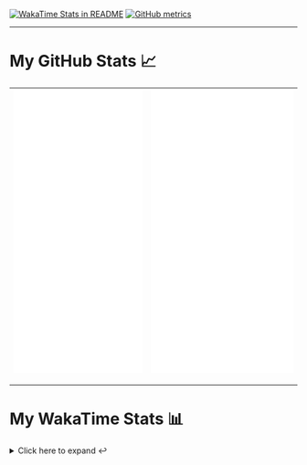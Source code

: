 [![WakaTime Stats in README](https://github.com/LOsioChico/LOsioChico/actions/workflows/waka.yml/badge.svg)](https://github.com/LOsioChico/LOsioChico/actions/workflows/waka.yml) [![GitHub metrics](https://github.com/LOsioChico/LOsioChico/actions/workflows/metrics.yml/badge.svg)](https://github.com/LOsioChico/LOsioChico/actions/workflows/metrics.yml)

---

# My GitHub Stats 📈

| ![](./assets/metrics.svg) | ![](./assets/metrics2.svg) |
| ------------------------- | -------------------------- |

---

# My WakaTime Stats 📊

<details>
<summary>Click here to expand ↩️</summary>
<br>

<!--START_SECTION:waka-->
![Code Time](http://img.shields.io/badge/Code%20Time-2%2C320%20hrs%2057%20mins-blue)

![Lines of code](https://img.shields.io/badge/From%20Hello%20World%20I%27ve%20Written-473.8%20thousand%20lines%20of%20code-blue)

**🐱 My GitHub Data** 

> 📦 705.3 kB Used in GitHub's Storage 
 > 
> 🏆 276 Contributions in the Year 2025
 > 
> 🚫 Not Opted to Hire
 > 
> 📜 29 Public Repositories 
 > 
> 🔑 35 Private Repositories 
 > 
**I'm a Night 🦉** 

```text
🌞 Morning                744 commits         ████░░░░░░░░░░░░░░░░░░░░░   15.10 % 
🌆 Daytime                1614 commits        ████████░░░░░░░░░░░░░░░░░   32.76 % 
🌃 Evening                1661 commits        ████████░░░░░░░░░░░░░░░░░   33.72 % 
🌙 Night                  907 commits         █████░░░░░░░░░░░░░░░░░░░░   18.41 % 
```
📅 **I'm Most Productive on Thursday** 

```text
Monday                   672 commits         ███░░░░░░░░░░░░░░░░░░░░░░   13.64 % 
Tuesday                  779 commits         ████░░░░░░░░░░░░░░░░░░░░░   15.81 % 
Wednesday                595 commits         ███░░░░░░░░░░░░░░░░░░░░░░   12.08 % 
Thursday                 926 commits         █████░░░░░░░░░░░░░░░░░░░░   18.80 % 
Friday                   741 commits         ████░░░░░░░░░░░░░░░░░░░░░   15.04 % 
Saturday                 764 commits         ████░░░░░░░░░░░░░░░░░░░░░   15.51 % 
Sunday                   449 commits         ██░░░░░░░░░░░░░░░░░░░░░░░   09.11 % 
```


📊 **This Week I Spent My Time On** 

```text
💬 Programming Languages: 
Scala                    25 mins             ████████████████████░░░░░   80.55 % 
Ruby                     5 mins              ████░░░░░░░░░░░░░░░░░░░░░   17.03 % 
Git Config               0 secs              █░░░░░░░░░░░░░░░░░░░░░░░░   02.42 % 
```

**I Mostly Code in TypeScript** 

```text
TypeScript               33 repos            ████████████░░░░░░░░░░░░░   49.25 % 
Scala                    9 repos             ███░░░░░░░░░░░░░░░░░░░░░░   13.43 % 
JavaScript               7 repos             ███░░░░░░░░░░░░░░░░░░░░░░   10.45 % 
Astro                    5 repos             ██░░░░░░░░░░░░░░░░░░░░░░░   07.46 % 
CSS                      5 repos             ██░░░░░░░░░░░░░░░░░░░░░░░   07.46 % 
```




 Last Updated on 12/08/2025 01:12:41 UTC
<!--END_SECTION:waka-->

## </details>
